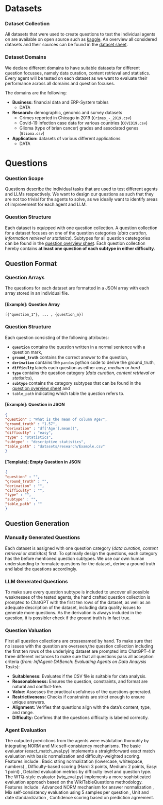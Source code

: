 # Datasets

### Dataset Collection
All datasets that were used to create questions to test the individual agents on are available on open source such as [kaggle](kaggle.com/search). An overview
all considered datasets and their sources can be found in the [dataset sheet](https://docs.google.com/spreadsheets/d/1IAQKPhE_R-w3SKLvBxDuQ01eqiVHOlhHdgtxtKnwJM8/edit?usp=sharing). 


### Dataset Domains
We declare different domains to have suitable datasets for different question focusses, namely data curation, 
content retrieval and statistics. Every agent will be tested on each dataset as we want to evaluate their performance across 
all domains and question focuses. 

The domains are the following:

- **Business:** financial data and ERP-System tables
  - DATA
- **Research:** demographic, genomic and survey datasets
  - Crimes reported in Chicago in 2019 (`Crimes_-_2019.csv`)
  - Covid-19 infection case data for various countries (`COVID19.csv`)
  - Glioma (type of brian cancer) grades and associated genes (`Glioma.csv`)
- **Application:** datasets of varíous different applications
  - DATA

# Questions
### Question Scope
Questions describe the individual tasks that are
used to test different agents and LLMs respectively. 
We want to design our questions as such that they are not too trivial
for the agents to solve, as we ideally want to identify areas of improvement for each agent and LLM.

### Question Structure
Each dataset is equipped with one question collection.
A question collection for a dataset focuses on one of the question 
categories (_data curation, information retrieval or statistics_). Subtypes for all question catetegories can be found in
the [question overview sheet](https://docs.google.com/spreadsheets/d/1IAQKPhE_R-w3SKLvBxDuQ01eqiVHOlhHdgtxtKnwJM8/edit?usp=sharing). 
Each question collection hereby contains **at least one question of each subtype in either difficulty**.

## Question Format

### Question Arrays
The questions for each dataset are formatted 
in a JSON array with each array stored in an
individual file. 
#### [Example]: Question Array
```
[{"question_1"}, ... , {question_n}]
```

### Question Structure

Each question consisting of the following 
attributes: 
- **`question`** contains the question written 
in a normal sentence with a question mark, 
- **`ground_truth`** contains the correct answer to the question, 
- **`derivation`** contains the `pandas` python 
code to derive the ground_truth, 
- **`difficulty`** labels each question as either _easy, medium_ or _hard_
- **`type`** contains the question category 
(_data curation, content retrieval or statistics_), 
- **`subtype`** contains
the category subtypes that can be found in the [question overview sheet](https://docs.google.com/spreadsheets/d/1IAQKPhE_R-w3SKLvBxDuQ01eqiVHOlhHdgtxtKnwJM8/edit?usp=sharing) and
- `table_path` indicating which table the question refers to.

#### [Example]: Question in JSON
```json
{
"question" : "What is the mean of column Age?",
"ground_truth" : "1.57",
"derivation" : "df['Age'].mean()",
"difficulty" : "easy",
"type" : "statistics",
"subtype" : "descriptive statistics",
"table_path" : "datasets/research/Example.csv"
}
```

#### [Template]: Empty Question in JSON
```json
{
"question" : "",
"ground_truth" : "",
"derivation" : "",
"difficulty" : "",
"type" : "",
"subtype" : "",
"table_path" : ""
}
```
## Question Generation

### Manually Generated Questions
Each dataset is assigned with one question category (_data curation, content retrieval or statisitcs_) first. 
To optimally design the questions, each category has the before mentioned question subtypes. We use our own human understanding 
to formulate questions for the dataset, derive a ground truth and label the questions accordingly. 

### LLM Generated Questions

To make sure every question subtype is included to uncover all possible weaknesses of the tested agents, the hand crafted 
question collection is prompted to ChatGPT with the first ten rows of the dataset, as well as an adequate description of the dataset,
including data quality issues to generate more questions. As the derivation is always included in the question, it is possibler check if the ground truth is in fact true.  

### Question Valuation
First  all question collections are crossexamed by hand. To make sure that no issues with the question are overseen,the question collection including the first ten rows of the underlying dataset are prompted into ChatGPT-4 in three different instances
to make sure that all questions pass all acception criteria (_from: InfiAgent-DABench: Evaluating Agents on Data Analysis Tasks_):


- **Suitableness:** Evaluates if the CSV file is suitable for data analysis.
- **Reasonableness:** Ensures the question, constraints, and format are natural and conflict-free.
- **Value:** Assesses the practical usefulness of the questions generated.
- **Restrictiveness:** Checks if constraints are strict enough to ensure unique answers.
- **Alignment:** Verifies that questions align with the data’s content, type, and range.
- **Difficulty:** Confirms that the questions difficulty is labeled correctly.


### Agent Evaluation

The outputed predictions from the agents were evalutation thorouhly by integrating NORM and Mix self-consistency mechanisms. The basic evaluator (exact_match_eval.py) implements a straightforward exact match evaluation with basic normalization and difficulty-weighted scoring. Features include : Basic string normalization (lowercase, whitespace, numbers) , Difficulty-based scoring (Hard: 3 points, Medium: 2 points, Easy: 1 point) , Detailed evaluation metrics by difficulty level and question type. The WTQ-style evaluator (wtq_eval.py) implements a more sophisticated evaluation approach based on the WikiTableQuestions methodology. Features include : Advanced NORM mechanism for answer normalization , Mix self-consistency evaluation using 5 samples per question , Unit and date standardization , Confidence scoring based on prediction agreement.
